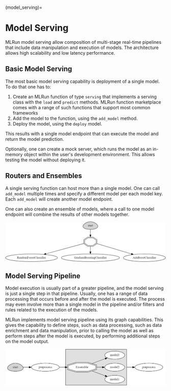 (model_serving)=
# Model Serving

MLRun model serving allow composition of multi-stage real-time pipelines that include data manipulation and execution of models. The architecture allows high scalability and low latency performance.

## Basic Model Serving

The most basic model serving capability is deployment of a single model. To do that one has to:
1. Create an MLRun function of type `serving` that implements a serving class with the `load` and `predict` methods. MLRun function marketplace comes with a range of such functions that support most common frameworks
2. Add the model to the function, using the `add_model` method.
3. Deploy the model, using the `deploy` model.

This results with a single model endpoint that can execute the model and return the model prediction.

Optionally, one can create a mock server, which runs the model as an in-memory object within the user's development environment. This allows testing the model without deploying it.

## Routers and Ensembles

A single serving function can host more than a single model. One can call `add_model` multiple times and specify a different model per each model key. Each `add_model` will create another model endpoint.

One can also create an ensemble of models, where a call to one model endpoint will combine the results of other models together.

![model ensemble](../_static/images/model_ensemble.png)


## Model Serving Pipeline

Model execution is usually part of a greater pipeline, and the model serving is just a single step in that pipeline. Usually, one has a range of data processing that occurs before and after the model is executed. The process may even involve more than a single model in the pipeline and/or filters and rules related to the execution of the models.

MLRun implements model serving pipeline using its graph capabilities. This gives the capability to define steps, such as data processing, such as data enrichment and data manipulation, prior to calling the model as well as perform steps after the model is executed, by performing additional steps on the model output.

![model serving graph](../_static/images/model_serving_graph.png)
